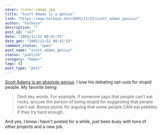 ```yaml
---
cover: /cover-image.jpg
title: "Scott Adams is a genius"
link: "https://www.halkeye.net/2005/11/22/scott_adams_genius/"
author: "halkeye"
description: ""
post_id: "147"
date: "2005/11/22 08:41:53"
date_gmt: "2005/11/22 08:41:53"
comment_status: "open"
post_name: "scott_adams_genius"
status: "publish"
category: "Humor"
tags: []
post_type: "post"
---
```


[Scott Adams is an absolute genius](http://dilbertblog.typepad.com/the_dilbert_blog/2005/11/results_of_why_.html). I love his debating opt-outs for stupid people. My favorite being: 

> Omit key words. For example, if someone says that people can’t eat rocks, accuse the person of being stupid for suggesting that people can’t eat. Bonus points for arguing that some people CAN eat pebbles if they try hard enough.

And yes, I know i havn't posted for a while, just been busy with tons of other projects and a new job.